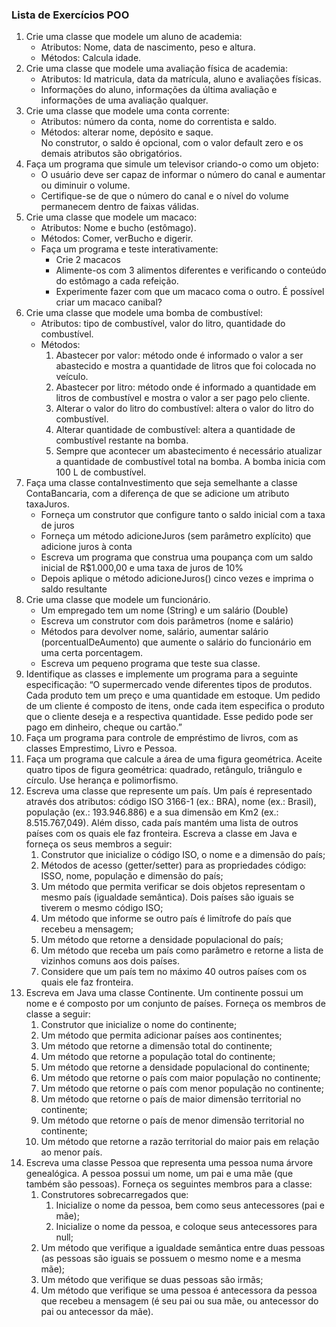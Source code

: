 <h3>Lista de Exercícios POO</h3>
<ol>

<li>Crie uma classe que modele um aluno de academia:
<ul>
<li>Atributos: Nome, data de nascimento, peso e altura.</li>
<li>Métodos:</em> Calcula idade.</li>
</ul>
</li>

<li>Crie uma classe que modele uma avaliação física  de academia:
<ul>
<li>Atributos:</em> Id matricula, data da matrícula, aluno e avaliações físicas.</li>
<li>Informações do aluno, informações da última avaliação e informações de uma avaliação qualquer.</li>
</ul>
</li>

<li>Crie uma classe que modele uma conta corrente:
<ul>
<li>Atributos: número da conta, nome do correntista e saldo.</li>
<li>Métodos:</em> alterar nome, depósito e saque.<br>
No construtor, o saldo é opcional, com o valor default zero e os demais atributos são obrigatórios.  
</li>
</ul>
</li>

<li>Faça um programa que simule um televisor criando-o como um objeto:
<ul>
<li>O usuário deve ser capaz de informar o número do canal e aumentar ou diminuir o volume.</li>
<li>Certifique-se de que o número do canal e o nível do volume permanecem dentro de faixas válidas.</li>
</ul>
</li>

<li>Crie uma classe que modele um macaco:
<ul>
<li>Atributos: Nome e bucho (estômago).</li>
<li>Métodos: Comer, verBucho e digerir.</li>
<li>Faça um programa e teste interativamente:
<ul>
<li>Crie 2 macacos</li>
<li>Alimente-os com 3 alimentos diferentes e verificando o conteúdo do estômago a cada refeição.</li>
<li>Experimente fazer com que um macaco coma o outro. É possível criar um macaco canibal?</li>
</ul>
</li>
</ul>
</li>

<li>Crie uma classe que modele uma bomba de combustível:
<ul>
<li>Atributos: tipo de combustível, valor do litro, quantidade do combustível.</li>
<li>Métodos: 
<ol>
<li>Abastecer por valor: método onde é informado o valor a ser abastecido e mostra a quantidade de litros que foi colocada no veículo.</li>
<li>Abastecer por litro: método onde é informado a quantidade em litros de combustível e mostra o valor a ser pago pelo cliente.</li>
<li>Alterar o valor do litro do combustível: altera o valor do litro do combustível.</li>
<li>Alterar quantidade de combustível: altera a quantidade de combustível restante na bomba.</li>
<li>Sempre que acontecer um abastecimento é necessário atualizar a quantidade de combustível total na bomba. A bomba inicia com 100 L de combustível.</li>
</ol>
</li>
</ul>
</li>

<li>Faça uma classe contaInvestimento que seja semelhante a classe ContaBancaria, com a diferença de que se adicione um atributo taxaJuros.
<ul>
<li>Forneça um construtor que configure tanto o saldo inicial com a taxa de juros</li>
<li>Forneça um método adicioneJuros (sem parâmetro explícito) que adicione juros à conta</li>
<li>Escreva um programa que construa uma poupança com um saldo inicial de R$1.000,00 e uma taxa de juros de 10%</li>
<li>Depois aplique o método adicioneJuros() cinco vezes e imprima o saldo resultante</li>
</ul>
</li>

<li>Crie uma classe que modele um funcionário.
<ul>
<li>Um empregado tem um nome (String) e um salário (Double)</li>
<li>Escreva um construtor com dois parâmetros (nome e salário)</li>
<li>Métodos para devolver nome, salário, aumentar salário (porcentualDeAumento) que aumente o salário do funcionário em uma certa porcentagem.</li>
<li>Escreva um pequeno programa que teste sua classe.</li>
</ul>
</li>

<li>Identifique	 as	 classes	 e	 implemente	 um	 programa	 para	 a	 seguinte	 especificação:	 “O	
supermercado	 vende	 diferentes	 tipos	 de	 produtos.	 Cada	 produto	 tem	 um	 preço	 e	 uma	
quantidade	em	estoque.	Um	pedido	de	um	cliente	é	composto	de	itens,	onde	cada	item	
especifica	o	produto	que	o	cliente	deseja	e	a	respectiva	quantidade. Esse	pedido	pode	ser	
pago	em	dinheiro,	cheque	ou	cartão.”</li>
<li>Faça	 um	 programa	 para	 controle	 de	 empréstimo	 de	 livros,	 com	 as	 classes Emprestimo,	
Livro e	Pessoa.</li>

<li>Faça	 um	 programa	 que	 calcule	 a	 área	 de	 uma	 figura	 geométrica.	 Aceite	 quatro	 tipos	 de	
figura	geométrica:	quadrado,	retângulo,	triângulo	e	círculo. Use	herança	e	polimorfismo.</li>
<li>Escreva uma classe que represente um país. Um país é representado através dos atributos: código ISO 3166-1 (ex.: BRA), nome (ex.:
Brasil), população (ex.: 193.946.886) e a sua dimensão em Km2 (ex.: 8.515.767,049). Além disso, cada país mantém uma lista de outros
países com os quais ele faz fronteira. Escreva a classe em Java e forneça os seus membros a seguir:
<ol>
<li>Construtor que inicialize o código ISO, o nome e a dimensão do país;</li>
<li>Métodos de acesso (getter/setter) para as propriedades código: ISSO, nome, população e dimensão do país;</li>
<li>Um método que permita verificar se dois objetos representam o mesmo país (igualdade semântica). Dois países são iguais se
tiverem o mesmo código ISO;</li>
<li>Um método que informe se outro país é limítrofe do país que recebeu a mensagem;</li>
<li>Um método que retorne a densidade populacional do país;</li>
<li>Um método que receba um país como parâmetro e retorne a lista de vizinhos comuns aos dois países.</li>
<li>Considere que um país tem no máximo 40 outros países com os quais ele faz fronteira.</li>
</ol>
</li>

<li>Escreva em Java uma classe Continente. Um continente possui um nome e é composto por um conjunto de países. Forneça os membros de
classe a seguir:
<ol>
<li>Construtor que inicialize o nome do continente;</li>
<li>Um método que permita adicionar países aos continentes;</li>
<li>Um método que retorne a dimensão total do continente;</li>
<li>Um método que retorne a população total do continente;</li>
<li>Um método que retorne a densidade populacional do continente;</li>
<li>Um método que retorne o país com maior população no continente;</li>
<li>Um método que retorne o país com menor população no continente;</li>
<li>Um método que retorne o país de maior dimensão territorial no continente;</li>
<li>Um método que retorne o país de menor dimensão territorial no continente;</li>
<li>Um método que retorne a razão territorial do maior pais em relação ao menor país.</li>
</ol>
</li>

<li>Escreva uma classe Pessoa que representa uma pessoa numa árvore genealógica. A pessoa possui um nome, um pai e uma mãe (que também
são pessoas). Forneça os seguintes membros para a classe:
<ol>
<li>Construtores sobrecarregados que:
<ol>
<li>Inicialize o nome da pessoa, bem como seus antecessores (pai e mãe);</li>
<li>Inicialize o nome da pessoa, e coloque seus antecessores para null;</li>
</ol>
</li>
<li>Um método que verifique a igualdade semântica entre duas pessoas (as pessoas são iguais se possuem o mesmo nome e a mesma mãe);</li>
<li>Um método que verifique se duas pessoas são irmãs;</li>
<li>Um método que verifique se uma pessoa é antecessora da pessoa que recebeu a mensagem (é seu pai ou sua mãe, ou antecessor do
pai ou antecessor da mãe).</li>
</ol>
</li>

</ol>